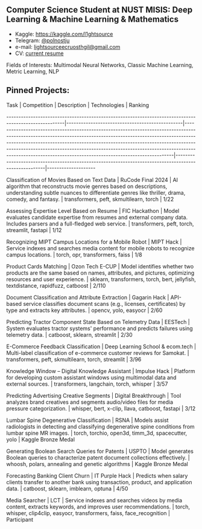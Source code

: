 ## Computer Science Student at NUST MISIS: Deep Learning & Machine Learning & Mathematics

* Kaggle: https://kaggle.com/l1ghtsource
* Telegram: [@polnostju](https://t.me/polnostju)
* e-mail: lightsourceecruosthgil@gmail.com
* CV: [current resume](https://drive.google.com/file/d/1fjNCVKNBRDQIDytfLA5yzFWPtl3Naqd3/view?usp=sharing)

Fields of Interests: Multimodal Neural Networks, Classic Machine Learning, Metric Learning, NLP

## Pinned Projects: 

Task                                                                                                   | Competition                                       | Description                                                                                                                                                                                                                                                                                                                                                                                         | Technologies                                                                                           | Ranking            

------------------------------------------------------------------------------------------------------|------------------------------------------------|-------------------------------------------------------------------------------------------------------------------------------------------------------------------------------------------------------------------------------------------------------------------------------------------------------------------------------------------------------------------------------------------------|------------------------------------------------------------------------------------------------------|--------------------

Classification of Movies Based on Text Data                                                           | RuCode Final 2024                                | AI algorithm that reconstructs movie genres based on descriptions, understanding subtle nuances to differentiate genres like thriller, drama, comedy, and fantasy.                                                                                                                                                                                                 | transformers, peft, skmultilearn, torch                                                             | 1/22              

Assessing Expertise Level Based on Resume                                                             | FIC Hackathon                                    | Model evaluates candidate expertise from resumes and external company data. Includes parsers and a full-fledged web service.                                                                                                                                                                                                                                  | transformers, peft, torch, streamlit, fastapi                                                       | 1/12              

Recognizing MIPT Campus Locations for a Mobile Robot                                                  | MIPT Hack                                        | Service indexes and searches media content for mobile robots to recognize campus locations.                                                                                                                                                                                                                                                                  | torch, opr, transformers, faiss                                                                     | 1/8               

Product Cards Matching                                                                                | Ozon Tech E-CUP                                  | Model identifies whether two products are the same based on names, attributes, and pictures, optimizing resources and user experience.                                                                                                                                                                                                                       | sklearn, transformers, torch, bert, jellyfish, textdistance, rapidfuzz, catboost                    | 2/110             

Document Classification and Attribute Extraction                                                      | Gagarin Hack                                     | API-based service classifies document scans (e.g., licenses, certificates) by type and extracts key attributes.                                                                                                                                                                                                                                              | opencv, yolo, easyocr                                                                               | 2/60              

Predicting Tractor Component State Based on Telemetry Data                                            | EESTech                                          | System evaluates tractor systems' performance and predicts failures using telemetry data.                                                                                                                                                                                                                                                                    | catboost, sklearn, streamlit                                                                      | 2/30              

E-Commerce Feedback Classification                                                                    | Deep Learning School & ecom.tech                | Multi-label classification of e-commerce customer reviews for Samokat.                                                                                                                                                                                                                                                                                      | transformers, peft, skmultilearn, torch, streamlit                                                  | 3/96              

Knowledge Window – Digital Knowledge Assistant                                                        | Impulse Hack                                     | Platform for developing custom assistant windows using multimodal data and external sources.                                                                                                                                                                                                                                                                 | transformers, langchain, torch, whisper                                                           | 3/57              

Predicting Advertising Creative Segments                                                              | Digital Breakthrough                             | Tool analyzes brand creatives and segments audio/video files for media pressure categorization.                                                                                                                                                                                                                                                              | whisper, bert, x-clip, llava, catboost, fastapi                                                   | 3/12              

Lumbar Spine Degenerative Classification                                                              | RSNA                                             | Models assist radiologists in detecting and classifying degenerative spine conditions from lumbar spine MR images.                                                                                                                                                                                                                                           | torch, torchio, open3d, timm_3d, spacecutter, yolo                                                | Kaggle Bronze Medal

Generating Boolean Search Queries for Patents                                                         | USPTO                                            | Model generates Boolean queries to characterize patent document collections effectively.                                                                                                                                                                                                                                                                     | whoosh, polars, annealing and genetic algorithms                                                  | Kaggle Bronze Medal

Forecasting Banking Client Churn                                                                      | IT Purple Hack                                   | Predicts when salary clients transfer to another bank using transaction, product, and application data.                                                                                                                                                                                                                                                      | catboost, sklearn, imblearn, optuna                                                               | 4/50              

Media Searcher                                                                                        | LCT                                              | Service indexes and searches videos by media content, extracts keywords, and improves user recommendations.                                                                                                                                                                                                                                                 | torch, whisper, clip4clip, easyocr, transformers, faiss, face_recognition                         | Participant        
